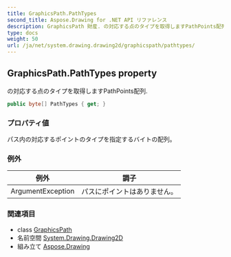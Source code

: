 ```yaml
---
title: GraphicsPath.PathTypes
second_title: Aspose.Drawing for .NET API リファレンス
description: GraphicsPath 財産. の対応する点のタイプを取得しますPathPoints配列.
type: docs
weight: 50
url: /ja/net/system.drawing.drawing2d/graphicspath/pathtypes/
---
```

## GraphicsPath.PathTypes property

の対応する点のタイプを取得しますPathPoints配列.

```csharp
public byte[] PathTypes { get; }
```

### プロパティ値

パス内の対応するポイントのタイプを指定するバイトの配列。

### 例外

| 例外 | 調子 |
| --- | --- |
| ArgumentException | パスにポイントはありません。 |

### 関連項目

* class [GraphicsPath](../)
* 名前空間 [System.Drawing.Drawing2D](../../graphicspath/)
* 組み立て [Aspose.Drawing](../../../)


